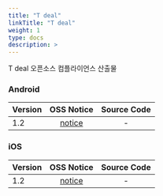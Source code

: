 ```yaml
---
title: "T deal"
linkTitle: "T deal"
weight: 1
type: docs
description: >
---
```


T deal 오픈소스 컴플라이언스 산출물

### Android

| Version | OSS Notice | Source Code |
|---|:---:|:---:|
| 1.2 | [notice](https://opensource.sktelecom.com/compliance_artifacts/t_deal/android/1.2/T-deal_android_1.2_OSS_Notice.html)  | - |

### iOS

| Version | OSS Notice | Source Code |
|---|:---:|:---:|
| 1.2 | [notice](https://opensource.sktelecom.com/compliance_artifacts/t_deal/ios/1.2/T-deal_ios_1.2_OSS_Notice.html)  | - |